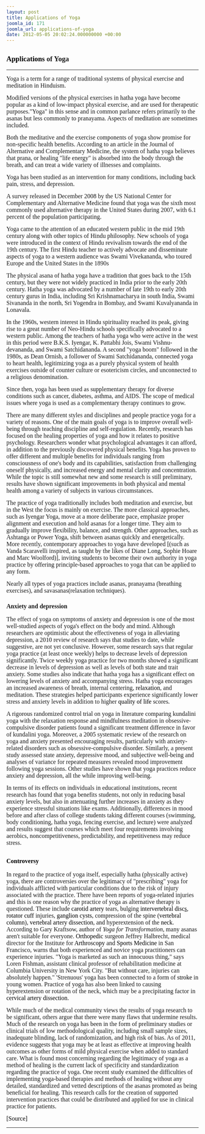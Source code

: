 ```yaml
---
layout: post
title: Applications of Yoga
joomla_id: 171
joomla_url: applications-of-yoga
date: 2012-05-05 20:02:24.000000000 +00:00
---
```

<h2 style="line-height: normal;"><span style="font-size: 14pt; font-family: verdana,geneva;" class="mw-headline"><span style="color: windowtext;">Applications</span> of Yoga</span><span style="font-size: 12pt; font-family: 'Verdana','sans-serif'; color: windowtext;"></span></h2>
<hr />
<p><span style="font-family: verdana,geneva; font-size: 12pt;">Yoga is a term for a range of traditional systems of physical exercise&nbsp;and meditation in Hinduism.</span></p>
<p><span style="font-family: verdana,geneva; font-size: 12pt;">Modified versions of the physical exercises in hatha yoga have become popular as a kind of low-impact physical exercise, and are used for therapeutic purposes."Yoga" in this sense and in common parlance refers primarily to the asanas but less commonly to pranayama. Aspects of meditation are sometimes included.</span></p>
<p><span style="font-family: verdana,geneva; font-size: 12pt;">Both the meditative and the exercise components of yoga show promise for non-specific health benefits. According to an article in the Journal of Alternative and Complementary Medicine, the system of hatha yoga believes that prana, or healing "life energy" is absorbed into the body through the breath, and can treat a wide variety of illnesses and complaints.<sup><a href="#cite_note-5"></a></sup></span></p>
<p><span style="font-family: verdana,geneva; font-size: 12pt;">Yoga has been studied as an intervention for many conditions, including back pain, stress, and depression.</span></p>
<p><span style="font-family: verdana,geneva; font-size: 12pt;">A survey released in December 2008 by the US National Center for Complementary and Alternative Medicine found that yoga was the sixth most commonly used alternative therapy in the United States during 2007, with 6.1 percent of the population participating.</span></p>
<p><span style="font-family: verdana,geneva; font-size: 12pt;">Yoga came to the attention of an educated western public in the mid 19th century along with other topics of Hindu philosophy. New schools of yoga were introduced in the context of Hindu revivalism towards the end of the 19th century. The first Hindu teacher to actively advocate and disseminate aspects of yoga to a western audience was Swami Vivekananda, who toured Europe and the United States in the 1890s</span></p>
<p><span style="font-family: verdana,geneva; font-size: 12pt;">The physical asana of hatha yoga have a tradition that goes back to the 15th century, but they were not widely practiced in India prior to the early 20th century. Hatha yoga was advocated by a number of late 19th to early 20th century gurus in India, including Sri Krishnamacharya in south India, Swami Sivananda in the north, Sri Yogendra in Bombay, and Swami Kuvalyananda in Lonavala.</span></p>
<p><span style="font-family: verdana,geneva; font-size: 12pt;">In the 1960s, western interest in Hindu spirituality reached its peak, giving rise to a great number of Neo-Hindu schools specifically advocated to a western public. Among the teachers of hatha yoga who were active in the west in this period were B.K.S. Iyengar, K. Pattabhi Jois, Swami Vishnu-devananda, and Swami Satchidananda. A second "yoga boom" followed in the 1980s, as Dean Ornish, a follower of Swami Satchidananda, connected yoga to heart health, legitimizing yoga as a purely physical system of health exercises outside of counter culture or esotericism circles, and unconnected to a religious denomination.</span></p>
<p><span style="font-family: verdana,geneva; font-size: 12pt;">Since then, yoga has been used as supplementary therapy for diverse conditions such as cancer, diabetes, asthma, and AIDS. The scope of medical issues where yoga is used as a complementary therapy continues to grow.</span></p>
<p><span style="font-family: verdana,geneva; font-size: 12pt;">There are many different styles and disciplines and people practice yoga for a variety of reasons. One of the main goals of yoga is to improve overall well-being through teaching discipline and self-regulation. Recently, research has focused on the healing properties of yoga and how it relates to positive psychology. Researchers wonder what psychological advantages it can afford, in addition to the previously discovered physical benefits. Yoga has proven to offer different and multiple benefits for individuals ranging from consciousness of one's body and its capabilities, satisfaction from challenging oneself physically, and increased energy and mental clarity and concentration. While the topic is still somewhat new and some research is still preliminary, results have shown significant improvements in both physical and mental health among a variety of subjects in various circumstances.</span></p>
<p><span style="font-family: verdana,geneva; font-size: 12pt;">The practice of yoga traditionally includes both meditation and exercise, but in the West the focus is mainly on exercise. The more classical approaches, such as Iyengar Yoga, move at a more deliberate pace, emphasize proper alignment and execution and hold asanas for a longer time. They aim to gradually improve flexibility, balance, and strength. Other approaches, such as Ashtanga or Power Yoga, shift between asanas quickly and energetically. More recently, contemporary approaches to yoga have developed [(such as Vanda Scaravelli inspired, as taught by the likes of Diane Long, Sophie Hoare and Marc Woolford)], inviting students to become their own authority in yoga practice by offering principle-based approaches to yoga that can be applied to any form.</span></p>
<p><span style="font-family: verdana,geneva; font-size: 12pt;">Nearly all types of yoga practices include asanas, pranayama (breathing exercises), and savasanas(relaxation techniques).</span></p>
<h3><span style="font-family: verdana,geneva; font-size: 12pt;"><span class="mw-headline">Anxiety and depression</span></span></h3>
<p><span style="font-family: verdana,geneva; font-size: 12pt;">The effect of yoga on symptoms of anxiety and depression is one of the most well-studied aspects of yoga's effect on the body and mind. Although researchers are optimistic about the effectiveness of yoga in alleviating depression, a 2010 review of research says that studies to date, while suggestive, are not yet conclusive. However, some research says that regular yoga practice (at least once weekly) helps to decrease levels of depression significantly. Twice weekly yoga practice for two months showed a significant decrease in levels of depression as well as levels of both state and trait anxiety. Some studies also indicate that hatha yoga has a significant effect on lowering levels of anxiety and accompanying stress. Hatha yoga encourages an increased awareness of breath, internal centering, <span style="color: windowtext;">relaxation</span>, and meditation. These strategies helped participants experience significantly lower stress and anxiety levels in addition to higher <span style="color: windowtext;">quality of life</span> scores.</span></p>
<p><span style="font-family: verdana,geneva; font-size: 12pt;">A rigorous randomized control trial on yoga in literature comparing kundalini yoga with the relaxation response and mindfulness meditation in obsessive-compulsive disorder patients found a significant treatment difference in favor of kundalini yoga. Moreover, a 2005 systematic review of the research on yoga and anxiety presented encouraging results, particularly with anxiety-related disorders such as obsessive-compulsive disorder. Similarly, a present study assessed state anxiety, depressive mood, and subjective well-being and analyses of variance for repeated measures revealed mood improvement following yoga sessions. Other studies have shown that yoga practices reduce anxiety and depression, all the while improving well-being.</span></p>
<p><span style="font-family: verdana,geneva; font-size: 12pt;">In terms of its effects on individuals in educational institutions, recent research has found that yoga benefits students, not only in reducing basal anxiety levels, but also in attenuating further increases in anxiety as they experience stressful situations like exams. Additionally, differences in mood before and after class of college students taking different courses (swimming, body conditioning, hatha yoga, fencing exercise, and lecture) were analyzed and results suggest that courses which meet four requirements involving aerobics, noncompetitiveness, predictability, and repetitiveness may reduce stress.</span></p>
<h2 style="line-height: normal;"><span style="font-family: verdana,geneva; font-size: 12pt;"><span class="mw-headline"><span style="color: windowtext;">Controversy</span></span><span style="color: windowtext;"></span></span></h2>
<p><span style="font-family: verdana,geneva; font-size: 12pt;">In regard to the practice of yoga itself, especially hatha (physically active) yoga, there are controversies over the legitimacy of "prescribing" yoga for individuals afflicted with particular conditions due to the risk of injury associated with the practice. There have been reports of yoga-related injuries and this is one reason why the practice of yoga as alternative therapy is questioned. These include <span style="color: windowtext;">carotid artery</span> tears, bulging <span style="color: windowtext;">intervertebral disc</span><a href="http://en.wikipedia.org/wiki/Intervertebral_disc" title="Intervertebral disc"><span style="color: windowtext;">s</span></a>, <span style="color: windowtext;">rotator cuff</span> injuries, <span style="color: windowtext;">ganglion cysts</span>, compression of the spine (<span style="color: windowtext;">vertebral column</span>), <span style="color: windowtext;">vertebral artery dissection</span>, and hyperextension of the <span style="color: windowtext;">neck</span>. According to Gary Kraftsow, author of <i>Yoga for Transformation</i>, many asanas aren't suitable for everyone. <span style="color: windowtext;">Orthopedic</span> surgeon Jeffrey Halbrecht, medical director for the Institute for <span style="color: windowtext;">Arthroscopy</span> and <span style="color: windowtext;">Sports Medicine</span> in San Francisco, warns that both experienced and novice yoga practitioners can experience injuries. "Yoga is marketed as such an innocuous thing," says Loren Fishman, assistant clinical professor of rehabilitation medicine at Columbia University in New York City. "But without care, injuries can absolutely happen." 'Strenuous' yoga has been connected to a form of <span style="color: windowtext;">stroke</span> in young women. Practice of yoga has also been linked to causing hyperextension or rotation of the neck, which may be a precipitating factor in <span style="color: windowtext;">cervical artery dissection</span>.</span></p>
<p><span style="font-family: verdana,geneva; font-size: 12pt;">While much of the medical community views the results of yoga research to be significant, others argue that there were many flaws that undermine results. Much of the research on yoga has been in the form of preliminary studies or clinical trials of low methodological quality, including small sample sizes, inadequate blinding, lack of randomization, and high risk of bias. As of 2011, evidence suggests that yoga may be at least as effective at improving health outcomes as other forms of mild physical exercise when added to standard care. What is found most concerning regarding the legitimacy of yoga as a method of healing is the current lack of specificity and standardization regarding the practice of yoga. One recent study examined the difficulties of implementing yoga-based therapies and methods of healing without any detailed, standardized and vetted descriptions of the asanas promoted as being beneficial for healing. This research calls for the creation of supported intervention practices that could be distributed and applied for use in clinical practice for patients.</span></p>
<p><span style="font-family: trebuchet ms,geneva; font-size: 12pt; color: #808080;"><span style="color: #000000;">[Source]</span><br /></span></p>
<hr />
<p>&nbsp;</p>
<p>&nbsp;</p>
